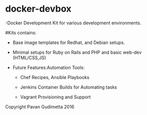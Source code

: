 # docker-devbox
-Docker Development Kit for various development environments. 

#Kits contains:

- Base image templates for Redhat, and Debian setups. 

- Minimal setups for Ruby on Rails and PHP and basic web-dev (HTML/CSS,JS)
	
- Future Features:Automation Tools: 
	
	- Chef Recipes, Ansible Playbooks
	
	- Jenkins Container Builds for Automating tasks	
	
	- Vagrant Provisioning and Support
	
Copyright Pavan Gudimetta 2016
